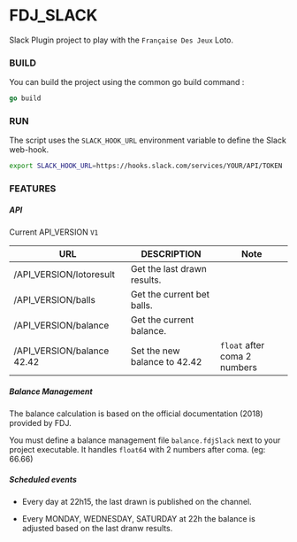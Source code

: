 # FDJ_SLACK
Slack Plugin project to play with the `Française Des Jeux` Loto.


### BUILD

You can build the project using the common go build command :
```go
go build
```

### RUN 

The script uses the `SLACK_HOOK_URL` environment variable to define the Slack web-hook.  
```bash
export SLACK_HOOK_URL=https://hooks.slack.com/services/YOUR/API/TOKEN
```

### FEATURES

##### API
Current API_VERSION `V1`

| URL                          | DESCRIPTION                  | Note                         |
|------------------------------|------------------------------|------------------------------|
| /API_VERSION/lotoresult      | Get the last drawn results.  |                              |
| /API_VERSION/balls           | Get the current bet balls.   |                              |
| /API_VERSION/balance         | Get the current balance.     |                              |
| /API_VERSION/balance  42.42  | Set the new balance to 42.42 | `float` after coma 2 numbers |


##### Balance Management
The balance calculation is based on the official documentation (2018) provided by FDJ. 

You must define a balance management file `balance.fdjSlack` next to your project executable.
It handles `float64` with 2 numbers after coma. (eg: 66.66)


##### Scheduled events

- Every day at 22h15, the last drawn is published on the channel.

- Every MONDAY, WEDNESDAY, SATURDAY at 22h the balance is adjusted based on the last dranw results.

